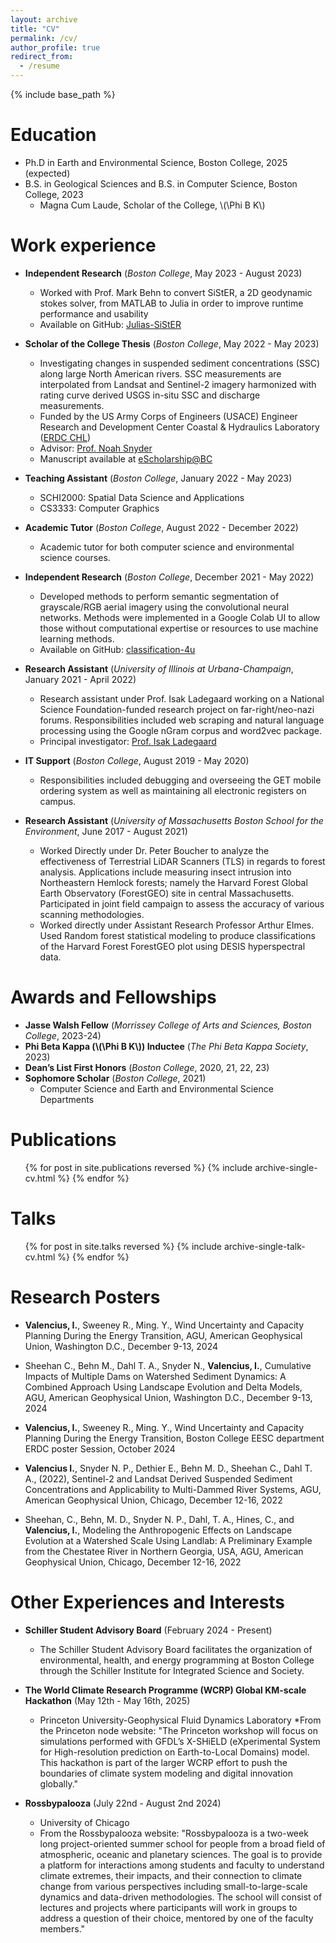 ```yaml
---
layout: archive
title: "CV"
permalink: /cv/
author_profile: true
redirect_from:
  - /resume
---
```


{% include base_path %}

Education
======
* Ph.D in Earth and Environmental Science, Boston College, 2025 (expected)
* B.S. in Geological Sciences and B.S. in Computer Science, Boston College, 2023
  - Magna Cum Laude, Scholar of the College, \\(\Phi B K\\)

Work experience
======
* __Independent Research__ (_Boston College_, May 2023 - August 2023)
  * Worked with Prof. Mark Behn to convert SiStER, a 2D geodynamic stokes solver, from MATLAB to Julia in order to improve runtime performance and usability
  * Available on GitHub: [Julias-SiStER](https://github.com/ivalencius/Julias-SiStER)

* __Scholar of the College Thesis__ (_Boston College_, May 2022 - May 2023)
  * Investigating changes in suspended sediment concentrations (SSC) along large North American rivers. SSC measurements are interpolated from Landsat and Sentinel-2 imagery harmonized with rating curve derived USGS in-situ SSC and discharge measurements.
  * Funded by the US Army Corps of Engineers (USACE) Engineer Research and Development Center Coastal & Hydraulics Laboratory ([ERDC CHL](https://www.erdc.usace.army.mil/Locations/CHL/))
  * Advisor: [Prof. Noah Snyder](https://www.bc.edu/bc-web/schools/morrissey/departments/eesc/people/faculty-directory/noah-snyder.html)
  * Manuscript available at [eScholarship@BC](https://dlib.bc.edu/islandora/object/bc-ir:109738)

* __Teaching Assistant__ (_Boston College_, January 2022 - May 2023)
  * SCHI2000: Spatial Data Science and Applications
  * CS3333: Computer Graphics

* __Academic Tutor__ (_Boston College_, August 2022 - December 2022)
  * Academic tutor for both computer science and environmental science courses.

* __Independent Research__ (_Boston College_, December 2021 - May 2022)
  * Developed methods to perform semantic segmentation of grayscale/RGB aerial imagery using the convolutional neural networks. Methods were implemented in a Google Colab UI to allow those without computational expertise or resources to use machine learning methods.
  * Available on GitHub: [classification-4u](https://github.com/ivalencius/classification-4u)

* __Research Assistant__ (_University of Illinois at Urbana-Champaign_, January 2021 - April 2022)
  * Research assistant under Prof. Isak Ladegaard working on a National Science Foundation-funded research project on far-right/neo-nazi forums. Responsibilities included web scraping and natural language processing using the Google nGram corpus and word2vec package.
  * Principal investigator: [Prof. Isak Ladegaard](https://sociology.illinois.edu/directory/profile/isak)

* __IT Support__ (_Boston College_, August 2019 - May 2020)
  * Responsibilities included debugging and overseeing the GET mobile ordering system as well as maintaining all electronic registers on campus.

* __Research Assistant__ (_University of Massachusetts Boston School for the Environment_, June 2017 - August 2021)
  * Worked Directly under Dr. Peter Boucher to analyze the effectiveness of Terrestrial LiDAR Scanners (TLS) in regards to forest analysis. Applications include measuring insect intrusion into Northeastern Hemlock forests; namely the Harvard Forest Global Earth Observatory (ForestGEO) site in central Massachusetts. Participated in joint field campaign to assess the accuracy of various scanning methodologies.
  * Worked directly under Assistant Research Professor Arthur Elmes. Used Random forest statistical modeling to produce classifications of the Harvard Forest ForestGEO plot using DESIS hyperspectral data.

Awards and Fellowships
======
* __Jasse Walsh Fellow__ (_Morrissey College of Arts and Sciences, Boston College_, 2023-24)
* __Phi Beta Kappa (\\(\Phi B K\\)) Inductee__ (_The Phi Beta Kappa Society_, 2023)
* __Dean’s List First Honors__ (_Boston College_, 2020, 21, 22, 23)
* __Sophomore Scholar__ (_Boston College_, 2021)
  * Computer Science and Earth and Environmental Science Departments

<!-- Skills
======
* Programming languages
  * Python
  *  -->

Publications
======
  <ul>{% for post in site.publications reversed %}
    {% include archive-single-cv.html %}
  {% endfor %}</ul>
  
Talks
======
  <ul>{% for post in site.talks reversed %}
    {% include archive-single-talk-cv.html  %}
  {% endfor %}</ul>
  
Research Posters 
======
* __Valencius, I.__, Sweeney R., Ming. Y., Wind Uncertainty and Capacity Planning During the Energy
Transition, AGU, American Geophysical Union, Washington D.C., December 9-13, 2024

* Sheehan C., Behn M., Dahl T. A., Snyder N., __Valencius, I.__, Cumulative Impacts of Multiple Dams
on Watershed Sediment Dynamics: A Combined Approach Using Landscape Evolution and Delta
Models, AGU, American Geophysical Union, Washington D.C., December 9-13, 2024

* __Valencius, I.__, Sweeney R., Ming. Y., Wind Uncertainty and Capacity Planning During the Energy
Transition, Boston College EESC department ERDC poster Session, October 2024

* __Valencius I.__, Snyder N. P., Dethier E., Behn M. D., Sheehan C., Dahl T. A., (2022), Sentinel-2 and
Landsat Derived Suspended Sediment Concentrations and Applicability to Multi-Dammed River
Systems, AGU, American Geophysical Union, Chicago, December 12-16, 2022

* Sheehan, C., Behn, M. D., Snyder N. P., Dahl, T. A., Hines, C., and __Valencius, I.__, Modeling the
Anthropogenic Effects on Landscape Evolution at a Watershed Scale Using Landlab: A Preliminary
Example from the Chestatee River in Northern Georgia, USA, AGU, American Geophysical Union,
Chicago, December 12-16, 2022
<!-- Teaching
======
  <ul>{% for post in site.teaching reversed %}
    {% include archive-single-cv.html %}
  {% endfor %}</ul> -->
  
Other Experiences and Interests
======
* __Schiller Student Advisory Board__ (February 2024 - Present)
  * The Schiller Student Advisory Board facilitates the organization of environmental, health, and energy programming at Boston College through the Schiller Institute for Integrated Science and Society.

* __The World Climate Research Programme (WCRP) Global KM-scale Hackathon__ (May 12th - May 16th, 2025)
  * Princeton University-Geophysical Fluid Dynamics Laboratory
  *From the Princeton node website: "The Princeton workshop will focus on simulations performed with GFDL’s X-SHiELD (eXperimental System for High-resolution prediction on Earth-to-Local Domains) model. This hackathon is part of the larger WCRP effort to push the boundaries of climate system modeling and digital innovation globally."

* __Rossbypalooza__ (July 22nd - August 2nd 2024)
  * University of Chicago
  * From the Rossbypalooza website: "Rossbypalooza is a two-week long project-oriented summer school for people from a broad field of atmospheric, oceanic and planetary sciences. The goal is to provide a platform for interactions among students and faculty to understand climate extremes, their impacts, and their connection to climate change from various perspectives including small-to-large-scale dynamics and data-driven methodologies. The school will consist of lectures and projects where participants will work in groups to address a question of their choice, mentored by one of the faculty members."